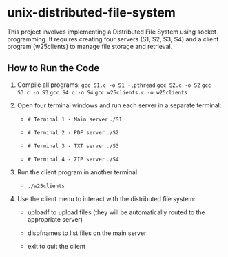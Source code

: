 # unix-distributed-file-system
This project involves implementing a Distributed File System using socket programming. It requires creating four servers (S1, S2, S3, S4) and a client program (w25clients) to manage file storage and retrieval.

## How to Run the Code
1. Compile all programs:
`
gcc S1.c -o S1 -lpthread
`
`
gcc S2.c -o S2
`
`
gcc S3.c -o S3
`
`
gcc S4.c -o S4
`
`
gcc w25clients.c -o w25clients
`

2. Open four terminal windows and run each server in a separate terminal:

    - `# Terminal 1 - Main server`
    `./S1`

    - `# Terminal 2 - PDF server`
    `./S2`

    - `# Terminal 3 - TXT server`
    `./S3`

    - `# Terminal 4 - ZIP server`
    `./S4`

3. Run the client program in another terminal:

    - `./w25clients`

4. Use the client menu to interact with the distributed file system:

    - uploadf to upload files (they will be automatically routed to the appropriate server)

    - dispfnames to list files on the main server

    - exit to quit the client

